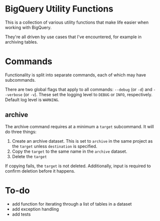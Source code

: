 # BigQuery Utility Functions

This is a collection of various utility functions that make life easier when working with BigQuery.

They're all driven by use cases that I've encountered, for example in archiving tables.

# Commands

Functionality is split into separate commands, each of which may have subcommands.

There are two global flags that apply to all commands: `--debug` (or `-d`) and `--verbose` (or `-v`). These set the logging level to `DEBUG` or `INFO`, respectively. Default log level is `WARNING`.

## archive

The archive command requires at a minimum a `target` subcommand. It will do three things:

1. Create an archive dataset. This is set to `archive` in the same project as the `target` unless `destination` is specified.
2. Copy the `target` to the same name in the `archive` dataset.
3. Delete the `target`

If copying fails, the `target` is not deleted. Additionally, input is required to confirm deletion before it happens.

# To-do
- add function for iterating through a list of tables in a dataset
- add exception handling
- add tests
